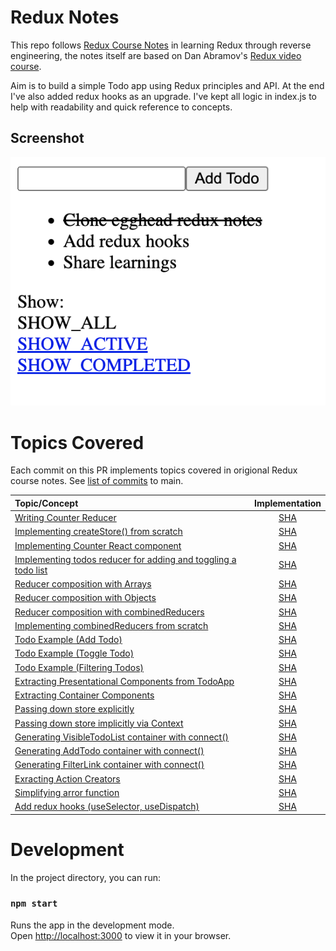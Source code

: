 # Redux Notes

This repo follows [Redux Course Notes](https://github.com/tayiorbeii/egghead.io_redux_course_notes) in learning Redux through reverse engineering, the notes itself are based on Dan Abramov's [Redux video course](https://egghead.io/courses/fundamentals-of-redux-course-from-dan-abramov-bd5cc867).

Aim is to build a simple Todo app using Redux principles and API. At the end I've also added redux hooks as an upgrade. I've kept all logic in index.js to help with readability and quick reference to concepts.

## Screenshot

![TodoApp screenshott](images/TodoApp.png)

# Topics Covered

Each commit on this PR implements topics covered in origional Redux course notes. See [list of commits](https://github.com/zainsra7/redux_notes/commits/main) to main.

| Topic/Concept | Implementation 
| :---         |     :---:      
| [Writing Counter Reducer](https://github.com/tayiorbeii/egghead.io_redux_course_notes/blob/master/02-Reducer_and_Store.md)   | [SHA](https://github.com/zainsra7/redux_notes/commit/071d7cbbcc76f6190b3733f10c00cec45c966cad)     
| [Implementing createStore() from scratch](https://github.com/tayiorbeii/egghead.io_redux_course_notes/blob/master/03-Implementing_Store_from_Scratch.md)     | [SHA](https://github.com/zainsra7/redux_notes/commit/430a31c5484c45ba797cba28b25b12a9f411a721)       
| [Implementing Counter React component](https://github.com/tayiorbeii/egghead.io_redux_course_notes/blob/master/04-React_Counter_Example.md)     | [SHA](https://github.com/zainsra7/redux_notes/commit/e4c8f3d4e33b9aee0d44a92235d077b8c01db16c)       
| [Implementing todos reducer for adding and toggling a todo list](https://github.com/tayiorbeii/egghead.io_redux_course_notes/blob/master/07-Writing_a_Todo_List_Reducer.md)     | [SHA](https://github.com/zainsra7/redux_notes/commit/d2ec7d32c95a29443e42fd73acae17cecacad0f3)       
| [Reducer composition with Arrays](https://github.com/tayiorbeii/egghead.io_redux_course_notes/blob/master/08-Reducer_Composition_with_Arrays.md)     | [SHA](https://github.com/zainsra7/redux_notes/commit/d7457ec5f787e13ea8170e7299158db8769837b4)       
| [Reducer composition with Objects](https://github.com/tayiorbeii/egghead.io_redux_course_notes/blob/master/09-Reducer_Composition_with_Objects.md)     | [SHA](https://github.com/zainsra7/redux_notes/commit/6384f9e42c6c6eaf452fc0340f825e09605830cc)       
| [Reducer composition with combinedReducers](https://github.com/tayiorbeii/egghead.io_redux_course_notes/blob/master/10-Reducer_Composition_with_combineReducers.md)     | [SHA](https://github.com/zainsra7/redux_notes/commit/6d901f75458c0df3eb9405257f254438b741b3de)       
| [Implementing combinedReducers from scratch](https://github.com/tayiorbeii/egghead.io_redux_course_notes/blob/master/11-Implementing_combineReducers_from_Scratch.md)     | [SHA](https://github.com/zainsra7/redux_notes/commit/00cae7abc7b9b9c127bf84f526b751cf83000cd8)       
| [Todo Example (Add Todo)](https://github.com/tayiorbeii/egghead.io_redux_course_notes/blob/master/12-React_Todo_List_Example_Adding_a_Todo.md)    | [SHA](https://github.com/zainsra7/redux_notes/commit/7175b7d3a7c0e5adbdeecd6a6647c4c248f61ab5)       
| [Todo Example (Toggle Todo)](https://github.com/tayiorbeii/egghead.io_redux_course_notes/blob/master/13-React_Todo_List_Example_Toggling_a_Todo.md)    | [SHA](https://github.com/zainsra7/redux_notes/commit/60e2439882bcf7ad5eec820ac84ef600860679d6)       
| [Todo Example (Filtering Todos)](https://github.com/tayiorbeii/egghead.io_redux_course_notes/blob/master/14-React_Todo_List_Example_Filtering_Todos.md)    | [SHA](https://github.com/zainsra7/redux_notes/commit/191fdea1d67d90ef17b7091d78f98ed5a8301d5e)       
| [Extracting Presentational Components from TodoApp](https://github.com/tayiorbeii/egghead.io_redux_course_notes/blob/master/15-Extracting_Presentational_Components_Todo__TodoList.md)    | [SHA](https://github.com/zainsra7/redux_notes/commit/208bf8cbfdaf5743873c63e66e2d7bf5083b164e)       
| [Extracting Container Components](https://github.com/tayiorbeii/egghead.io_redux_course_notes/blob/master/17-Extracting_Container_Components_FilterLink.md)    | [SHA](https://github.com/zainsra7/redux_notes/commit/059d4a663e31b48d4038321d0efe46ec171752e1)       
| [Passing down store explicitly](https://github.com/tayiorbeii/egghead.io_redux_course_notes/blob/master/19-Passing_the_Store_Down_Explicitly_via_Props.md)    | [SHA](https://github.com/zainsra7/redux_notes/commit/7f1c75c50a0c37b76c33c15bc7a6036cf411ce65)       
| [Passing down store implicitly via Context](https://github.com/tayiorbeii/egghead.io_redux_course_notes/blob/master/20-Passing_the_Store_Down_Implicitly_via_Context.md)   | [SHA](https://github.com/zainsra7/redux_notes/commit/3e222b23252cf03adcfd673b988294c325cca8ba)       
| [Generating VisibleTodoList container with connect()](https://github.com/tayiorbeii/egghead.io_redux_course_notes/blob/master/22-Generating_Containers_with_connect_from_React_Redux_VisibleTodoList.md)   | [SHA](https://github.com/zainsra7/redux_notes/commit/c1bb37306b6730347f8d51169cc0883e9338c7fa)       
| [Generating AddTodo container with connect()](https://github.com/tayiorbeii/egghead.io_redux_course_notes/blob/master/23-Generating_Containers_with_connect_from_React_Redux_AddTodo.md)    | [SHA](https://github.com/zainsra7/redux_notes/commit/945e5b8ea6cbf1da9a88207bf875d85f100bcc7d)       
| [Generating FilterLink container with connect()](https://github.com/tayiorbeii/egghead.io_redux_course_notes/blob/master/24-Generating_Containers_with_connect_from_Readct_Redux_FooterLink.md)    | [SHA](https://github.com/zainsra7/redux_notes/commit/a6fcd11a9dae10731ede8a6f8f83571f12ee1604)       
| [Exracting Action Creators](https://github.com/tayiorbeii/egghead.io_redux_course_notes/blob/master/25-Extracting_Action_Creators.md)   | [SHA](https://github.com/zainsra7/redux_notes/commit/d8f41c1b1e67a25d9b4e9f069b3042d587d3b16a)       
| [Simplifying arror function](https://github.com/tayiorbeii/egghead.io_idiomatic_redux_course_notes/blob/master/01-Simplifying_the_Arrow_Functions.md)   | [SHA](https://github.com/zainsra7/redux_notes/commit/032a04db3159d0821ca617392b47414e842f1e3a)       
| [Add redux hooks (useSelector, useDispatch)](https://react-redux.js.org/api/hooks)   | [SHA](https://github.com/zainsra7/redux_notes/commit/c748586072081bef095d996edfe5b9916d1bd141)       


# Development

In the project directory, you can run:

### `npm start`

Runs the app in the development mode.\
Open [http://localhost:3000](http://localhost:3000) to view it in your browser.
